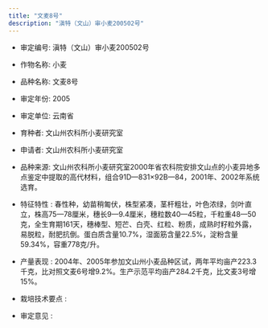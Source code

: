 ```yaml
---
title: "文麦8号"
description: "滇特（文山）审小麦200502号"
---
```

* 审定编号:  滇特（文山）审小麦200502号

*  作物名称:  小麦

*  品种名称:  文麦8号

*  审定年份:  2005

*  审定单位:  云南省

* 育种者:  文山州农科所小麦研究室

*  申请者:  文山州农科所小麦研究室

*  品种来源:  文山州农科所小麦研究室2000年省农科院安排文山点的小麦异地多点鉴定中提取的高代材料，组合91D—831×92B—84，2001年、2002年系统选育。

*  特征特性 : 
春性种，幼苗稍匍伏，株型紧凑，茎杆粗壮，叶色浓绿，剑叶直立，株高75—78厘米，穗长9—9.4厘米，穗粒数40—45粒，千粒重48—50克，全生育期161天，穗棒型、短芒、白壳、红粒、粉质，成熟时籽粒外露，易脱粒，耐肥抗倒。蛋白质含量10.7%，湿面筋含量22.5%，淀粉含量59.34%，容重778克/升。
 
*  产量表现 : 
2004年、2005年参加文山州小麦品种区试，两年平均亩产223.3千克，比对照文麦6号增9.2%。生产示范平均亩产284.2千克，比文麦3号增15%。

*  栽培技术要点 : 


*  审定意见 : 

